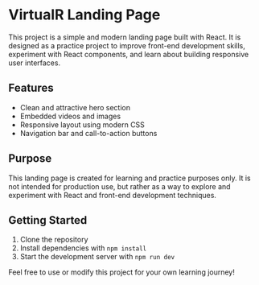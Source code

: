 # VirtualR Landing Page

This project is a simple and modern landing page built with React. It is designed as a practice project to improve front-end development skills, experiment with React components, and learn about building responsive user interfaces.

## Features
- Clean and attractive hero section
- Embedded videos and images
- Responsive layout using modern CSS
- Navigation bar and call-to-action buttons

## Purpose
This landing page is created for learning and practice purposes only. It is not intended for production use, but rather as a way to explore and experiment with React and front-end development techniques.

## Getting Started
1. Clone the repository
2. Install dependencies with `npm install`
3. Start the development server with `npm run dev`

Feel free to use or modify this project for your own learning journey!
